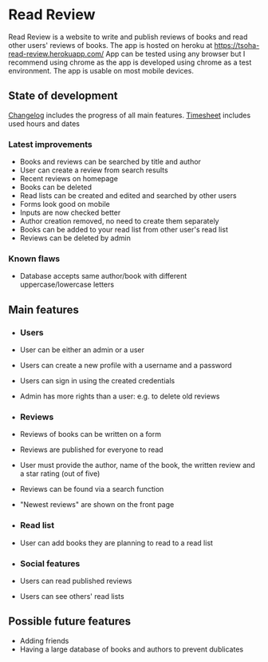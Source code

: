 # Read Review

 Read Review is a website to write and publish reviews of books and read other users' reviews of books.
 The app is hosted on heroku at https://tsoha-read-review.herokuapp.com/
 App can be tested using any browser but I recommend using chrome as the app is developed using chrome as a test environment.
 The app is usable on most mobile devices.

## State of development
[Changelog](https://github.com/evahteri/Read-Review/blob/main/documentation/changelog.md) includes the progress of all main features.
[Timesheet](https://github.com/evahteri/Read-Review/blob/main/documentation/timesheet.md) includes used hours and dates


### Latest improvements
 - Books and reviews can be searched by title and author
 - User can create a review from search results
 - Recent reviews on homepage
 - Books can be deleted
 - Read lists can be created and edited and searched by other users
 - Forms look good on mobile
 - Inputs are now checked better
 - Author creation removed, no need to create them separately
 - Books can be added to your read list from other user's read list
 - Reviews can be deleted by admin

 ### Known flaws
 - Database accepts same author/book with different uppercase/lowercase letters

## Main features

 - ### Users
 - User can be either an admin or a user
 - Users can create a new profile with a username and a password
 - Users can sign in using the created credentials
 - Admin has more rights than a user: e.g. to delete old reviews 
 
 - ### Reviews
 - Reviews of books can be written on a form
 - Reviews are published for everyone to read
 - User must provide the author, name of the book, the written review and a star rating (out of five)
 - Reviews can be found via a search function
 - "Newest reviews" are shown on the front page
 
 - ### Read list
 - User can add books they are planning to read to a read list
 
 - ### Social features
 - Users can read published reviews
 - Users can see others' read lists
 
 ## Possible future features
 - Adding friends
 - Having a large database of books and authors to prevent dublicates
